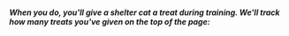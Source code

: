 ##### When you do, you'll give a shelter cat a treat during training. We'll track how many treats you've given on the top of the page:

